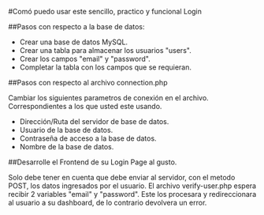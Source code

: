 #Comó puedo usar este sencillo, practico y funcional Login

##Pasos con respecto a la base de datos:

- Crear una base de datos MySQL.
- Crear una tabla para almacenar los usuarios "users".
- Crear los campos "email" y "password".
- Completar la tabla con los campos que se requieran.

##Pasos con respecto al archivo connection.php

Cambiar los siguientes parametros de conexión en el archivo.
Correspondientes a los que usted este usando.

- Dirección/Ruta del servidor de base de datos.
- Usuario de la base de datos.
- Contraseña de acceso a la base de datos.
- Nombre de la base de datos.

##Desarrolle el Frontend de su Login Page al gusto.

Solo debe tener en cuenta que debe enviar al servidor, con el metodo POST, los datos ingresados
por el usuario. El archivo verify-user.php espera recibir 2 variables "email" y "password".
Este los procesara y redireccionara al usuario a su dashboard, de lo contrario devolvera un error.
